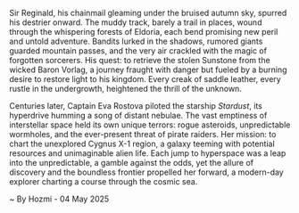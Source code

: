 
Sir Reginald, his chainmail gleaming under the bruised autumn sky, spurred his destrier onward.  The muddy track, barely a trail in places, wound through the whispering forests of Eldoria, each bend promising new peril and untold adventure.  Bandits lurked in the shadows, rumored giants guarded mountain passes, and the very air crackled with the magic of forgotten sorcerers. His quest: to retrieve the stolen Sunstone from the wicked Baron Vorlag, a journey fraught with danger but fueled by a burning desire to restore light to his kingdom.  Every creak of saddle leather, every rustle in the undergrowth, heightened the thrill of the unknown.


Centuries later, Captain Eva Rostova piloted the starship *Stardust*, its hyperdrive humming a song of distant nebulae.  The vast emptiness of interstellar space held its own unique terrors: rogue asteroids, unpredictable wormholes, and the ever-present threat of pirate raiders.  Her mission: to chart the unexplored Cygnus X-1 region, a galaxy teeming with potential resources and unimaginable alien life. Each jump to hyperspace was a leap into the unpredictable, a gamble against the odds, yet the allure of discovery and the boundless frontier propelled her forward, a modern-day explorer charting a course through the cosmic sea.

~ By Hozmi - 04 May 2025
